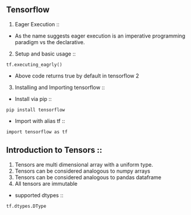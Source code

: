 

## Tensorflow 

1. Eager Execution :: 
- As the name suggests eager execution is an imperative programming paradigm vs the declarative. 

2. Setup and basic usage :: 

```
tf.executing_eagrly() 
```

- Above code returns true by default in tensorflow 2 

3. Installing and Importing tensorflow :: 

- Install via pip :: 

```
pip install tensorflow 
```

- Import with alias tf :: 

```
import tensorflow as tf 
```


## Introduction to Tensors :: 

1. Tensors are multi dimensional array with a uniform type. 
2. Tensors can be considered analogous to numpy arrays
3. Tensors can be considered analogous to pandas dataframe 
4. All tensors are immutable 

- supported dtypes :: 
```
tf.dtypes.DType
```

